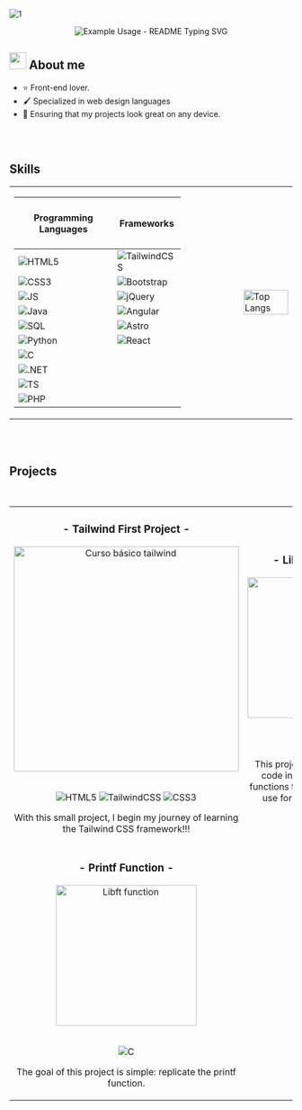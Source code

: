 ![1](https://github.com/pacomariano28/pacomariano28/assets/65359485/7862714a-8612-4ae4-8b9f-0db028325a6b)

<p align="center">
   <img src="https://readme-typing-svg.demolab.com/?lines=Welcome+to+my+github+:D;Hello+world+🌐&font=Fira%20Code&center=true&width=380&height=50&duration=4000&pause=1000" alt="Example Usage - README Typing SVG">
</p>

<!--![2](https://github.com/pacomariano28/pacomariano28/assets/65359485/ca1b6a8c-ba85-42ec-aed4-cb0ee658d306)-->


<h2><img src="https://raw.githubusercontent.com/MartinHeinz/MartinHeinz/master/wave.gif" width="30px"> About me</h2>
<ul>
  <li>⭐ Front-end lover.</li>
  <li>🖌 Specialized in web design languages</li>
  <li>📲 Ensuring that my projects look great on any device.</li>
</ul>

<br><br>

<h2>Skills</h2>
<table align="center">
   <td>
      <table width="100">
        <thead>
          <tr>
            <th><h4>Programming Languages</h4></th>
            <th><h4>Frameworks</h4></th>
          </tr>
        </thead>
        <tbody>
          <tr>
              <td><img src="https://img.shields.io/badge/html5-%23E34F26.svg?style=for-the-badge&logo=html5&logoColor=white" alt="HTML5"></td>
              <td><img src="https://img.shields.io/badge/tailwindcss-%2338B2AC.svg?style=for-the-badge&logo=tailwind-css&logoColor=white" alt="TailwindCSS"></td>  
          </tr>
          <tr>
              <td><img src="https://img.shields.io/badge/css3-%231572B6.svg?style=for-the-badge&logo=css3&logoColor=white" alt="CSS3"></td>
              <td><img src="https://img.shields.io/badge/bootstrap-%238511FA.svg?style=for-the-badge&logo=bootstrap&logoColor=white" alt="Bootstrap"></td>  
          </tr>
          <tr>
              <td><img src="https://img.shields.io/badge/javascript-%23323330.svg?style=for-the-badge&logo=javascript&logoColor=%23F7DF1E" alt="JS"></td>
              <td><img src="https://img.shields.io/badge/jquery-%230769AD.svg?style=for-the-badge&logo=jquery&logoColor=white" alt="jQuery"></td>
          </tr>
          <tr>
              <td><img src="https://img.shields.io/badge/java-%23ED8B00.svg?style=for-the-badge&logo=openjdk&logoColor=white" alt="Java"></td>
              <td><img src="https://img.shields.io/badge/angular-%23DD0031.svg?style=for-the-badge&logo=angular&logoColor=white" alt="Angular"></td>  
          </tr>
          <tr>
              <td><img src="https://img.shields.io/badge/mysql-4479A1.svg?style=for-the-badge&logo=mysql&logoColor=white" alt="SQL"></td>
              <td><img src="https://img.shields.io/badge/astro-%232C2052.svg?style=for-the-badge&logo=astro&logoColor=white" alt="Astro"></td>  
          </tr>
          <tr>
              <td><img src="https://img.shields.io/badge/python-3670A0?style=for-the-badge&logo=python&logoColor=ffdd54" alt="Python"></td>
              <td><img src="https://img.shields.io/badge/react-%2320232a.svg?style=for-the-badge&logo=react&logoColor=%2361DAFB" alt="React"></td>
          </tr>
          <tr>
              <td><img src="https://img.shields.io/badge/c-%2300599C.svg?style=for-the-badge&logo=c&logoColor=white" alt="C"></td>
          </tr>
          <tr>
              <td><img src="https://img.shields.io/badge/.NET-5C2D91?style=for-the-badge&logo=.net&logoColor=white" alt=".NET"></td>
          </tr>
          <tr>
              <td><img src="https://img.shields.io/badge/typescript-%23007ACC.svg?style=for-the-badge&logo=typescript&logoColor=white" alt="TS"></td>
          </tr>
          <tr>
              <td><img src="https://img.shields.io/badge/php-%23777BB4.svg?style=for-the-badge&logo=php&logoColor=white" alt="PHP"></td>
          </tr>
        </tbody>
      </table>
   </td>
   <td></td>
   <td></td>
   <td></td>
   <td></td>
   <td></td>
   <td></td>
   <td>
      <a href="https://github.com/pacomariano28">
          <img src="https://github-readme-stats.vercel.app/api/top-langs/?username=pacomariano28&layout=donut-vertical&theme=midnight-purple" width="100%" alt="Top Langs">
      </a>
   </td>
</table>

<br><br>

<h2>Projects</h2>

<br>

<table align="center">
   <tr>
      <td width="50%">
         <h3 align="center"> - Tailwind First Project - </h3>
         <div align="center">
            <a href="https://github.com/pacomariano28/Primer-proyecto-TailwindCSS" target="_blank"><img src="https://vabadus.es/images/cache/imagen_nodo/images/articulos/64b524021adc5990918944.png" width="400" alt="Curso básico tailwind"></a>
            <br><br>
            <p> 
               <img src="https://img.shields.io/badge/html5-%23E34F26.svg?style=for-the-badge&logo=html5&logoColor=white" alt="HTML5">
               <img src="https://img.shields.io/badge/tailwindcss-%2338B2AC.svg?style=for-the-badge&logo=tailwind-css&logoColor=white" alt="TailwindCSS">
               <img src="https://img.shields.io/badge/css3-%231572B6.svg?style=for-the-badge&logo=css3&logoColor=white" alt="CSS3">
            </p>
            <p>With this small project, I begin my journey of learning the Tailwind CSS framework!!!</p>
         </div>        
      </td>
      <td width="50%">
         <h3 align="center"> - Libft Function - </h3>
         <div align="center">
            <a href="https://github.com/pacomariano28/42_libft_frmarian" target="_blank"><img src="https://yt3.googleusercontent.com/jTHz_JED3LJ-gVTRnhnrqs-2rmqwh39CmcDZmAe2ojbD3_jO-UqHf5moNnM0e8bEVRMAwrWsjw=s900-c-k-c0x00ffffff-no-rj" width="250" height="auto" alt="Libft function"></a>
            <br><br>
            <p> 
               <img src="https://img.shields.io/badge/c-%2300599C.svg?style=for-the-badge&logo=c&logoColor=white" alt="C">
            </p>
            <p>This project aims to make you code in C a library of usual functions that you will be able to use for your next projects.</p>
         </div>        
      </td>
   </tr>
   <tr>
      <td width="50%">
         <h3 align="center"> - Printf Function - </h3>
         <div align="center">
            <a href="https://github.com/pacomariano28/42_printf_frmarian" target="_blank"><img src="https://yt3.googleusercontent.com/jTHz_JED3LJ-gVTRnhnrqs-2rmqwh39CmcDZmAe2ojbD3_jO-UqHf5moNnM0e8bEVRMAwrWsjw=s900-c-k-c0x00ffffff-no-rj" width="250" height="auto" alt="Libft function"></a>
            <br><br>
            <p> 
               <img src="https://img.shields.io/badge/c-%2300599C.svg?style=for-the-badge&logo=c&logoColor=white" alt="C">
            </p>
            <p>The goal of this project is simple: replicate the printf function.</p>
         </div>        
      </td>
   </tr>
</table>


